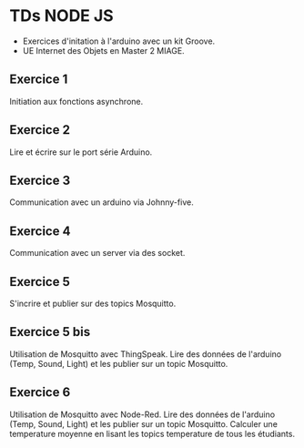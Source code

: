 # TDs NODE JS

- Exercices d'initation à l'arduino avec un kit Groove.
- UE Internet des Objets en Master 2 MIAGE.

## Exercice 1
Initiation aux fonctions asynchrone.

## Exercice 2
Lire et écrire sur le port série Arduino.

## Exercice 3
Communication avec un arduino via Johnny-five.

## Exercice 4 
Communication avec un server via des socket.

## Exercice 5
S'incrire et publier sur des topics Mosquitto.

## Exercice 5 bis
Utilisation de Mosquitto avec ThingSpeak. 
Lire des données de l'arduino (Temp, Sound, Light) et les publier sur un topic Mosquitto.

## Exercice 6
Utilisation de Mosquitto avec Node-Red.
Lire des données de l'arduino (Temp, Sound, Light) et les publier sur un topic Mosquitto.
Calculer une temperature moyenne en lisant les topics temperature de tous les étudiants.
